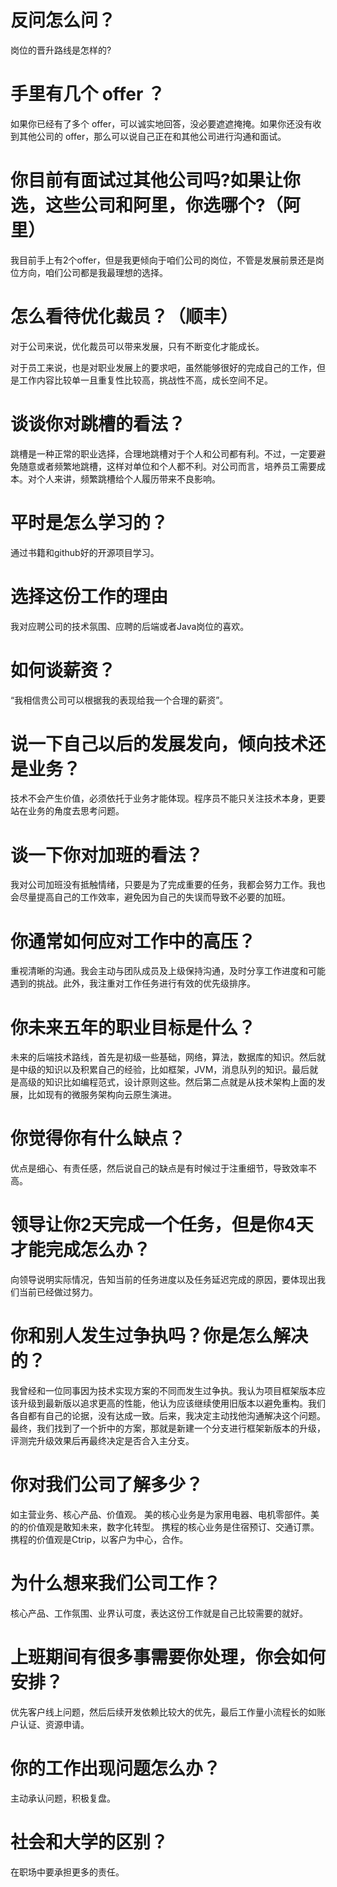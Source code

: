 # 反问怎么问？
岗位的晋升路线是怎样的?

# ⼿⾥有⼏个 offer ？

如果你已经有了多个 offer，可以诚实地回答，没必要遮遮掩掩。如果你还没有收到其他公司的 offer，那么可以说⾃⼰正在和其他公司进⾏沟通和⾯试。

# 你目前有面试过其他公司吗?如果让你选，这些公司和阿里，你选哪个?（阿里）
我目前手上有2个offer，但是我更倾向于咱们公司的岗位，不管是发展前景还是岗位方向，咱们公司都是我最理想的选择。 

# 怎么看待优化裁员？（顺丰）
对于公司来说，优化裁员可以带来发展，只有不断变化才能成长。

对于员工来说，也是对职业发展上的要求吧，虽然能够很好的完成自己的工作，但是工作内容比较单一且重复性比较高，挑战性不高，成长空间不足。

# 谈谈你对跳槽的看法？

跳槽是⼀种正常的职业选择，合理地跳槽对于个⼈和公司都有利。不过，⼀定要避免随意或者频繁地跳槽，这样对单位和个⼈都不利。对公司而言，培养员工需要成本。对个人来讲，频繁跳槽给个人履历带来不良影响。

# 平时是怎么学习的？

通过书籍和github好的开源项目学习。

# 选择这份⼯作的理由

我对应聘公司的技术氛围、应聘的后端或者Java岗位的喜欢。

# 如何谈薪资？
“我相信贵公司可以根据我的表现给我⼀个合理的薪资”。

# 说⼀下⾃⼰以后的发展发向，倾向技术还是业务？
技术不会产⽣价值，必须依托于业务才能体现。程序员不能只关注技术本身，更要站在业务的⻆度去思考问题。
# 谈⼀下你对加班的看法？
我对公司加班没有抵触情绪，只要是为了完成重要的任务，我都会努⼒⼯作。我也会尽量提⾼⾃⼰的⼯作效率，避免因为⾃⼰的失误⽽导致不必要的加班。
# 你通常如何应对⼯作中的⾼压？
重视清晰的沟通。我会主动与团队成员及上级保持沟通，及时分享⼯作进度和可能遇到的挑战。此外，我注重对⼯作任务进⾏有效的优先级排序。
# 你未来五年的职业⽬标是什么？
未来的后端技术路线，首先是初级一些基础，网络，算法，数据库的知识。然后就是中级的知识以及积累自己的经验，比如框架，JVM，消息队列的知识。最后就是高级的知识比如编程范式，设计原则这些。然后第二点就是从技术架构上面的发展，比如现有的微服务架构向云原生演进。
# 你觉得你有什么缺点？
优点是细⼼、有责任感，然后说⾃⼰的缺点是有时候过于注重细节，导致效率不⾼。
# 领导让你2天完成⼀个任务，但是你4天才能完成怎么办？
向领导说明实际情况，告知当前的任务进度以及任务延迟完成的原因，要体现出我们当前已经做过努⼒。
# 你和别⼈发⽣过争执吗？你是怎么解决的？
我曾经和⼀位同事因为技术实现⽅案的不同⽽发⽣过争执。我认为项⽬框架版本应该升级到最新版以追求更⾼的性能，他认为应该继续使⽤旧版本以避免重构。我们各⾃都有⾃⼰的论据，没有达成⼀致。后来，我决定主动找他沟通解决这个问题。最终，我们找到了⼀个折中的⽅案，那就是新建⼀个分⽀进⾏框架新版本的升级，评测完升级效果后再最终决定是否合⼊主分⽀。
# 你对我们公司了解多少？
如主营业务、核⼼产品、价值观。
美的核心业务是为家用电器、电机零部件。美的的价值观是敢知未来，数字化转型。
携程的核心业务是住宿预订、交通订票。携程的价值观是Ctrip，以客户为中心，合作。
# 为什么想来我们公司⼯作？
核⼼产品、⼯作氛围、业界认可度，表达这份⼯作就是⾃⼰⽐较需要的就好。
# 上班期间有很多事需要你处理，你会如何安排？
优先客户线上问题，然后后续开发依赖比较大的优先，最后工作量小流程长的如账户认证、资源申请。
# 你的⼯作出现问题怎么办？
主动承认问题，积极复盘。
# 社会和⼤学的区别？
在职场中要承担更多的责任。